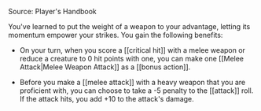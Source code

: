 Source: Player's Handbook

You've learned to put the weight of a weapon to your advantage, letting its momentum empower your strikes. You gain the following benefits:

- On your turn, when you score a [[critical hit]] with a melee weapon or reduce a creature to 0 hit points with one, you can make one [[Melee Attack|Melee Weapon Attack]] as a [[bonus action]].

- Before you make a [[melee attack]] with a heavy weapon that you are proficient with, you can choose to take a -5 penalty to the [[attack]] roll. If the attack hits, you add +10 to the attack's damage.